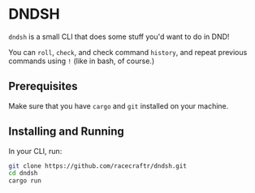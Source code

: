 # DNDSH

`dndsh` is a small CLI that does some stuff you'd want to do in DND!

You can `roll`, `check`, and check command `history`, and repeat previous commands using `!`
(like in bash, of course.)

## Prerequisites

Make sure that you have `cargo` and `git` installed on your machine.

## Installing and Running

In your CLI, run:

```sh
git clone https://github.com/racecraftr/dndsh.git
cd dndsh
cargo run
```
